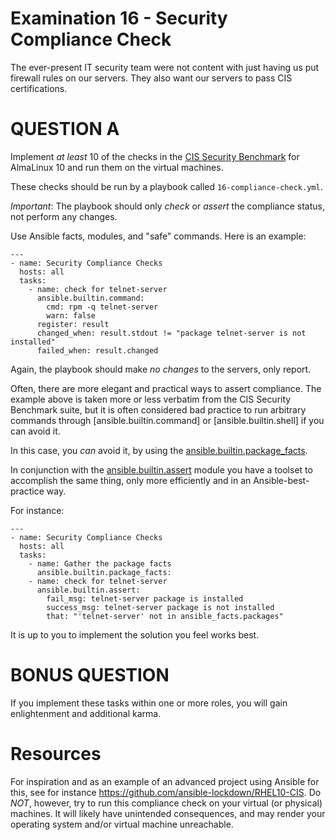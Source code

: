 # Examination 16 - Security Compliance Check

The ever-present IT security team were not content with just having us put firewall rules
on our servers. They also want our servers to pass CIS certifications.

# QUESTION A

Implement _at least_ 10 of the checks in the [CIS Security Benchmark](https://www.cisecurity.org/benchmark/almalinuxos_linux) for AlmaLinux 10 and run them on the virtual machines.

These checks should be run by a playbook called `16-compliance-check.yml`.

*Important*: The playbook should only _check_ or _assert_ the compliance status, not perform any changes.

Use Ansible facts, modules, and "safe" commands. Here is an example:

    ---
    - name: Security Compliance Checks
      hosts: all
      tasks:  
        - name: check for telnet-server
          ansible.builtin.command:
            cmd: rpm -q telnet-server
            warn: false
          register: result
          changed_when: result.stdout != "package telnet-server is not installed"
          failed_when: result.changed

Again, the playbook should make *no changes* to the servers, only report.

Often, there are more elegant and practical ways to assert compliance. The example above is
taken more or less verbatim from the CIS Security Benchmark suite, but it is often considered
bad practice to run arbitrary commands through [ansible.builtin.command] or [ansible.builtin.shell]
if you can avoid it.

In this case, you _can_ avoid it, by using the [ansible.builtin.package_facts](https://docs.ansible.com/ansible/latest/collections/ansible/builtin/package_facts_module.html).

In conjunction with the [ansible.builtin.assert](https://docs.ansible.com/ansible/latest/collections/ansible/builtin/assert_module.html) module you have a toolset to accomplish the same thing, only more efficiently and in an Ansible-best-practice way.

For instance:

    ---
    - name: Security Compliance Checks
      hosts: all
      tasks:
        - name: Gather the package facts
          ansible.builtin.package_facts:
        - name: check for telnet-server
          ansible.builtin.assert:
            fail_msg: telnet-server package is installed
            success_msg: telnet-server package is not installed
            that: "'telnet-server' not in ansible_facts.packages"

It is up to you to implement the solution you feel works best.

# BONUS QUESTION

If you implement these tasks within one or more roles, you will gain enlightenment and additional karma.

# Resources

For inspiration and as an example of an advanced project using Ansible for this, see for instance
https://github.com/ansible-lockdown/RHEL10-CIS. Do *NOT*, however, try to run this compliance check
on your virtual (or physical) machines. It will likely have unintended consequences, and may render
your operating system and/or virtual machine unreachable.
